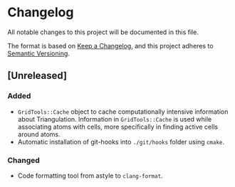 # Changelog
All notable changes to this project will be documented in this file.

The format is based on [Keep a Changelog](https://keepachangelog.com/en/1.0.0/),
and this project adheres to [Semantic Versioning](https://semver.org/spec/v2.0.0.html).

## [Unreleased]
### Added
- `GridTools::Cache` object to cache computationally intensive information
about Triangulation.
Information in `GridTools::Cache` is used while associating atoms with cells,
more specifically in finding active cells around atoms.
- Automatic installation of git-hooks into `./git/hooks` folder using `cmake`.

### Changed
- Code formatting tool from astyle to `clang-format`.